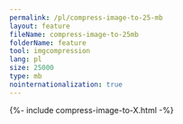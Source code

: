 ```yaml
---
permalink: /pl/compress-image-to-25-mb
layout: feature
fileName: compress-image-to-25mb
folderName: feature
tool: imgcompression
lang: pl
size: 25000
type: mb
nointernationalization: true
---
```

{%- include compress-image-to-X.html -%}       
